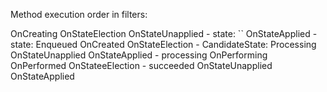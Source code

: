 Method execution order in filters:

OnCreating
OnStateElection
OnStateUnapplied - state: ``
OnStateApplied - state: Enqueued
OnCreated
OnStateElection - CandidateState: Processing
OnStateUnapplied
OnStateApplied - processing
OnPerforming
OnPerformed
OnStateeElection - succeeded
OnStateUnapplied
OnStateApplied
